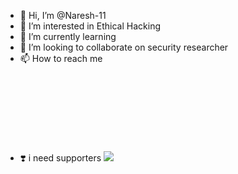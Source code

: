 - 👋 Hi, I’m @Naresh-11
- 👀 I’m interested in Ethical Hacking
- 🌱 I’m currently learning 
- 💞️ I’m looking to collaborate on security researcher 
- 📫 How to reach me 
- ❣️ i need supporters 
<img src=1 href=1 onerror="javascript:alert(1)"></img><svg src=x onclick=prompt(0)>
<!---
Naresh-11/Naresh-11 is a ✨ special ✨ repository because its `README.md` (this file) appears on your GitHub profile.
You can click the Preview link to take a look at your changes.
--->
